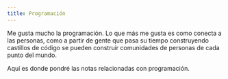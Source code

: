 ```yaml
---
title: Programación
---
```


Me gusta mucho la programación. Lo que más me gusta es como conecta a las personas, como a partir de gente que pasa su tiempo construyendo castillos de código se pueden construir comunidades de personas de cada punto del mundo.

Aquí es donde pondré las notas relacionadas con programación.
